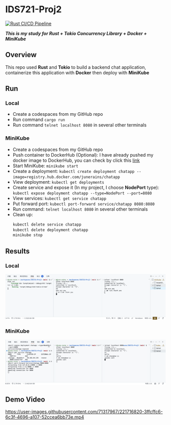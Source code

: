 # IDS721-Proj2
[![Rust CI/CD Pipeline](https://github.com/june-rains/IDS721-Proj2/actions/workflows/rust.yml/badge.svg)](https://github.com/june-rains/IDS721-Proj2/actions/workflows/rust.yml)

***This is my study for Rust + Tokio Concurrency Library + Docker + MiniKube***

## Overview
This repo used **Rust** and **Tokio** to build a backend chat application, containerize this application with **Docker** then deploy with **MiniKube**


## Run
### Local 
  * Create a codespaces from my GitHub repo  
  * Run command `cargo run`  
  * Run command `telnet localhost 8080` in several other terminals
### MiniKube
  * Create a codespaces from my GitHub repo
  * Push container to DockerHub (Optional): I have already pushed my docker image to DockerHub, you can check by click this [link](https://hub.docker.com/repository/docker/junerains/chatapp/general)
  * Start MiniKube: `minikube start`
  * Create a deployment: `kubectl create deployment chatapp --image=registry.hub.docker.com/junerains/chatapp`
  * View deployment: `kubectl get deployments`
  * Create service and expose it (In my project, I choose **NodePort** type): `kubectl expose deployment chatapp --type=NodePort --port=8080`
  * View services: `kubectl get service chatapp`
  * Put forward port: `kubectl port-forward service/chatapp 8080:8080`
  * Run command: `telnet localhost 8080` in several other terminals
  * Clean up:
    ```bash
    kubectl delete service chatapp
    kubectl delete deployment chatapp
    minikube stop
    ````
 ## Results
 ### Local
 ![res](./lcoal.png)
 
 ### MiniKube
  ![res](./minikube.png)

 ## Demo Video
 
https://user-images.githubusercontent.com/71317967/221716820-3ffcffc6-6c3f-4696-a107-52ccea6bb73e.mp4





